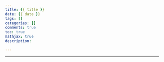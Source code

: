```yaml
---
title: {{ title }}
date: {{ date }}
tags: []
categories: []
comments: true
toc: true
mathjax: true
description: 

---
```



---